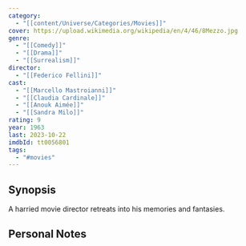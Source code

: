 ```yaml
---
category:
  - "[[content/Universe/Categories/Movies]]"
cover: https://upload.wikimedia.org/wikipedia/en/4/46/8Mezzo.jpg
genre:
  - "[[Comedy]]"
  - "[[Drama]]"
  - "[[Surrealism]]"
director:
  - "[[Federico Fellini]]"
cast:
  - "[[Marcello Mastroianni]]"
  - "[[Claudia Cardinale]]"
  - "[[Anouk Aimée]]"
  - "[[Sandra Milo]]"
rating: 9
year: 1963
last: 2023-10-22
imdbId: tt0056801
tags:
  - "#movies"
---
```



## Synopsis

A harried movie director retreats into his memories and fantasies.


## Personal Notes



